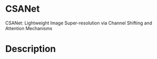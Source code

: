 # CSANet
CSANet: Lightweight Image Super-resolution via Channel Shifting and Attention Mechanisms

# Description
